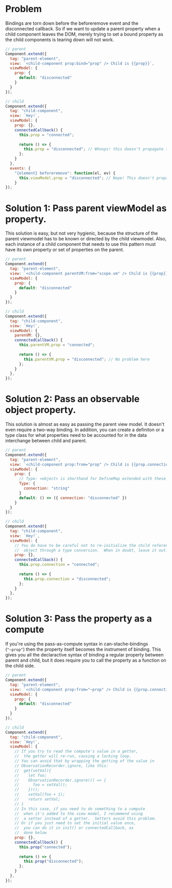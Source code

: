 # Problem

Bindings are torn down before the beforeremove event and the disconnected callback.  So if we want to update a parent
property when a child component leaves the DOM, merely trying to set a bound property as the child components is
tearing down will not work.

```js
// parent
Component.extend({
  tag: "parent-element",
  view: `<child-component prop:bind="prop" /> Child is {{prop}}`,
  viewModel: {
    prop: {
      default: "disconnected"
    }
  }
});

// child
Component.extend({
  tag: "child-component",
  view: `Hey!`,
  viewModel: {
    prop: {},
    connectedCallback() {
      this.prop = "connected";
      
      return () => {
        this.prop = "disconnected"; // Whoops! this doesn't propagate to the parent
      };
    }
  },
  events: {
    "{element} beforeremove": function(el, ev) {
      this.viewModel.prop = "disconnected"; // Nope! This doesn't propagate either.
    }
});
```

# Solution 1: Pass parent viewModel as property.
This solution is easy, but not very hygienic, because the structure of the parent viewmodel 
has to be known or directed by the child viewmodel.  Also, each instance of a child component
that needs to use this pattern must have its own property or set of properties on the parent.

```js
// parent
Component.extend({
  tag: "parent-element",
  view: `<child-component parentVM:from="scope.vm" /> Child is {{prop}}`,
  viewModel: {
    prop: {
      default: "disconnected"
    }
  }
});

// child
Component.extend({
  tag: "child-component",
  view: `Hey!`,
  viewModel: {
    parenVM: {},
    connectedCallback() {
      this.parentVM.prop = "connected";
      
      return () => {
        this.parentVM.prop = "disconnected"; // No problem here
      };
    }
  },
});
```

# Solution 2: Pass an observable object property.
This solution is almost as easy as passing the parent view model. It doesn't even require a two-way
binding. In addition, you can create a definiton or a type class for what properties need to be
accounted for in the data interchange between child and parent.

```js
// parent
Component.extend({
  tag: "parent-element",
  view: `<child-component prop:from="prop" /> Child is {{prop.connection}}`,
  viewModel: {
    prop: {
      // Type: <object> is shorthand for DefineMap extended with these definitions
      Type: {
        connection: "string"
      }
      default: () => ({ connection: "disconnected" })
    }
  }
});

// child
Component.extend({
  tag: "child-component",
  view: `Hey!`,
  viewModel: {
    // You do have to be careful not to re-initialize the child reference to the
    //  object through a type conversion.  When in doubt, leave it out.
    prop: {},
    connectedCallback() {
      this.prop.connection = "connected";
      
      return () => {
        this.prop.connection = "disconnected";
      };
    }
  },
});
```

# Solution 3: Pass the property as a compute

If you're using the pass-as-compute syntax in can-stache-bindings (`"~prop"`) then the property itself
becomes the instrument of binding.  This gives you all the declaractive syntax of binding a regular
property between parent and child, but it does require you to call the property as a function on the
child side.

```js
// parent
Component.extend({
  tag: "parent-element",
  view: `<child-component prop:from="~prop" /> Child is {{prop.connection}}`,
  viewModel: {
    prop: {
      default: "disconnected"
    }
  }
});

// child
Component.extend({
  tag: "child-component",
  view: `Hey!`,
  viewModel: {
    // If you try to read the compute's value in a getter,
    //  the getter will re-run, causing a locking loop.
    // You can avoid that by wrapping the getting of the value in
    // ObservationRecorder.ignore, like this:
    // 	get(setVal){
    //    let foo;
    //    ObservationRecorder.ignore(() => {
    //      foo = setVal();
    //    })();
    //	  setVal(foo + 1);
    //    return setVal;
    // }
    // In this case, if you need to do something to a compute
    //  when it's added to the view model, I recommend using
    //  a setter instead of a getter.  Setters avoid this problem.
    // Or if you just need to set the initial value once,
    //  you can do it in init() or connectedCallback, as
    //  done below
    prop: {},
    connectedCallback() {
      this.prop("connected");
      
      return () => {
        this.prop("disconnected");
      };
    }
  },
});
```
